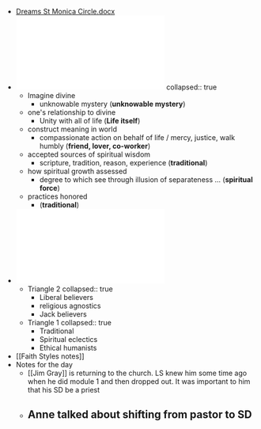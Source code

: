 - [Dreams St Monica Circle.docx](../assets/Dreams_St_Monica_Circle_1738800251457_0.docx)
- ![Faith Styles Test - Jan 30 2025 - 2-12 PM.pdf](../assets/Faith_Styles_Test_-_Jan_30_2025_-_2-12_PM_1738800286358_0.pdf)
  collapsed:: true
	- Imagine divine
		- unknowable mystery (**unknowable mystery**)
	- one's relationship to divine
		- Unity with all of life (**Life itself**)
	- construct meaning in world
		- compassionate action on behalf of life / mercy, justice, walk humbly (**friend, lover, co-worker**)
	- accepted sources of spiritual wisdom
		- scripture, tradition, reason, experience (**traditional**)
	- how spiritual growth assessed
		- degree to which see through illusion of separateness ... (**spiritual force**)
	- practices honored
		- (**traditional**)
- ![Faith Styles Chart - Jan 30 2025 - 2-19 PM.pdf](../assets/Faith_Styles_Chart_-_Jan_30_2025_-_2-19_PM_1738800264316_0.pdf)
	- Triangle 2
	  collapsed:: true
		- Liberal believers
		- religious agnostics
		- Jack believers
	- Triangle 1
	  collapsed:: true
		- Traditional
		- Spiritual eclectics
		- Ethical humanists
- [[Faith Styles notes]]
- Notes for the day
	- [[Jim Gray]] is returning to the church. LS knew him some time ago when he did module 1 and then dropped out. It was important to him that his SD be a priest
	- Anne talked about shifting from pastor to SD
		-
